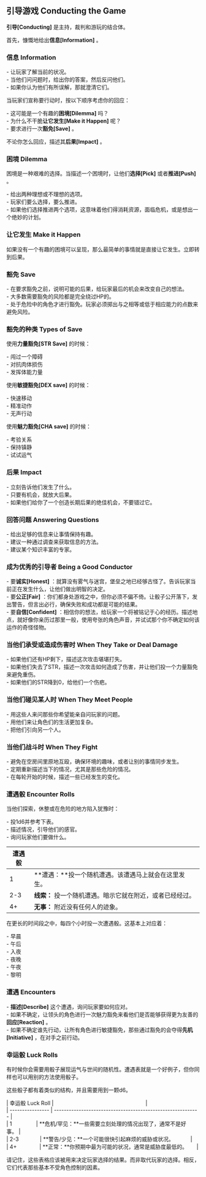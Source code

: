 ## 引导游戏 Conducting the Game  
  
**引导[Conducting]** 是主持，裁判和游玩的结合体。  
  
首先，慷慨地给出**信息[Information]** 。  
  
### 信息 Information  
  
- 让玩家了解当前的状况。  
- 当他们问问题时，给出你的答案，然后反问他们。  
- 如果你认为他们有所误解，那就澄清它们。  
  
当玩家们宣称要行动时，按以下顺序考虑你的回应：  
  
- 这可能是一个有趣的**困境[Dilemma]** 吗？  
- 为什么不干脆**让它发生[Make it Happen]** 呢？  
- 要求进行一次**豁免[Save]** 。  
  
不论你怎么回应，描述其**后果[Impact]** 。  
  
### 困境 Dilemma  
  
困境是一种艰难的选择。当描述一个困境时，让他们**选择[Pick]** 或者**推进[Push]** 。  
  
- 给出两种理想或不理想的选项。  
- 玩家们要么选择，要么推进。  
- 如果他们选择推进两个选项，这意味着他们得消耗资源，面临危机，或是想出一个绝妙的计划。  
  
### 让它发生 Make it Happen  
  
如果没有一个有趣的困境可以呈现，那么最简单的事情就是直接让它发生。立即转到后果。  
  
### 豁免 Save  
  
- 在要求豁免之前，说明可能的后果，给玩家最后的机会来改变自己的想法。  
- 大多数需要豁免的风险都是完全绕过HP的。  
- 处于危险中的角色才进行豁免。玩家必须掷出与之相等或低于相应能力的点数来避免风险。  
  
### 豁免的种类 Types of Save  
  
使用**力量豁免[STR Save]** 的时候：  
  
- 闯过一个障碍  
- 对抗肉体损伤  
- 发挥体能力量  
  
使用**敏捷豁免[DEX save]** 的时候：  
  
- 快速移动  
- 精准动作  
- 无声行动  
  
使用**魅力豁免[CHA save]** 的时候：  
  
- 考验关系  
- 保持镇静  
- 试试运气  
  
### 后果 Impact  
  
- 立刻告诉他们发生了什么。  
- 只要有机会，就放大后果。  
- 如果他们给你了一个创造长期后果的绝佳机会，不要错过它。  
  
### 回答问题 Answering Questions  
  
- 给出足够的信息来让事情保持有趣。  
- 建议一种通过调查来获取信息的方法。  
- 建议某个知识丰富的专家。  
  
### 成为优秀的引导者 Being a Good Conductor  
  
- 要**诚实[Honest]** ：就算没有雾气与迷宫，堡垒之地已经够古怪了。告诉玩家当前正在发生什么，让他们做出明智的决定。  
- 要**公正[Fair]** ：你们都身处游戏之中，但你必须不偏不倚。让骰子公开落下，发出警告，但言出必行，确保失败和成功都是可能的结果。  
- 要**自信[Confident]** ：相信你的想法，给玩家一个将被铭记于心的经历。描述地点，就好像你亲历过那里一般，使用夸张的角色声音，并试试那个你不确定如何该运作的奇怪怪物。  
  
### 当他们承受或造成伤害时 When They Take or Deal Damage  
  
- 如果他们还有HP剩下，描述这次攻击堪堪打失。  
- 如果他们失去了STR，描述一次攻击如何造成了伤害，并让他们投一个力量豁免来避免重伤。  
- 如果他们的STR降到0，给他们一个伤疤。  
  
### 当他们碰见某人时 When They Meet People  
  
- 用这些人来问那些你希望能亲自问玩家的问题。  
- 用他们来让角色们的生活更加复杂。  
- 把他们引向另一个人。  
  
### 当他们战斗时 When They Fight  
  
- 避免在空房间里原地互殴，确保环境的趣味，或者让别的事情同步发生。  
- 定期重新描述当下的情况，尤其是那些危险的情况。  
- 在每轮开始的时候，描述一些已经发生的变化。  
  
### 遭遇骰 Encounter Rolls  
  
当他们探索，休整或在危险的地方陷入犹豫时：  
  
- 投1d6并参考下表。  
- 描述情况，引导他们的感官。  
- 询问玩家他们要做什么。  
  
| 遭遇骰 |                                                           |
| ------ | --------------------------------------------------------- |
| 1      | **遭遇：**投一个随机遭遇。该遭遇马上就会在这里发生。      |
| 2-3    | **线索：** 投一个随机遭遇。暗示它就在附近，或者已经经过。 |
| 4+     | **无事：** 附近没有任何人的迹象。                         |
  
在更长的时间段之中，每四个小时投一次遭遇骰。这基本上对应着：  
  
- 早晨  
- 午后  
- 入夜  
- 夜晚  
- 午夜  
- 黎明  
  
### 遭遇 Encounters  
  
- **描述[Describe]** 这个遭遇，询问玩家要如何应对。  
- 如果不确定，让领头的角色进行一次魅力豁免来看他们是否能够获得更为友善的**回应[Reaction]** 。  
- 如果不确定谁先行动，让所有角色进行敏捷豁免，那些通过豁免的会夺得**先机[Initiative]** ，在对手之前行动。  
  
### 幸运骰 Luck Rolls  
  
有时候你会需要用骰子展现运气与世间的随机性。遭遇表就是一个好例子，但你同样也可以用别的方法使用骰子。  
  
这些骰子都有着类似的结构，并且需要用到一颗d6。  
  
| 幸运骰 Luck Roll |                                                             |  
| ---------------- | ----------------------------------------------------------- |  
| 1                | **危机/罕见：**一些需要立刻处理的情况出现了，通常不是好事。 |  
| 2-3              | **警告/少见：**一个可能很快引起麻烦的威胁或状况。           |  
| 4+               | **正常：**你预期中最为可能的状况，通常是威胁度最低的。      |  
  
请记住，这些表格应该被用来决定玩家选择的结果。而非取代玩家的选择。相反，它们代表那些基本不受角色控制的因素。
